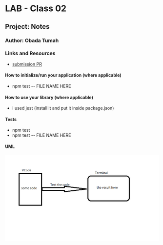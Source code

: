 # LAB - Class 02

## Project: Notes

### Author: Obada Tumah

### Links and Resources

- [submission PR](https://github.com/obadatumah-401-advanced-javascript/notes/pull/5)

#### How to initialize/run your application (where applicable)

- npm test -- FILE NAME HERE

#### How to use your library (where applicable)
- i used jest (install it and put it inside package.json)
#### Tests

- npm test
- npm test -- FILE NAME HERE

#### UML

![uml img](assets/class02.png)
